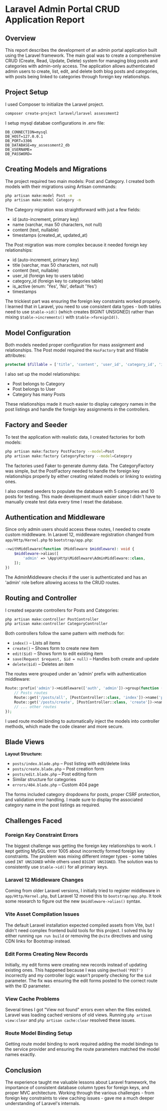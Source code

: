 # Laravel Admin Portal CRUD Application Report

## Overview

This report describes the development of an admin portal application built using the Laravel framework. The main goal was to create a comprehensive CRUD (Create, Read, Update, Delete) system for managing blog posts and categories with admin-only access. The application allows authenticated admin users to create, list, edit, and delete both blog posts and categories, with posts being linked to categories through foreign key relationships. 

## Project Setup

I used Composer to initialize the Laravel project.

```bash
composer create-project laravel/laravel assessment2
```

I setup mysql databae configurations in .env file:

```
DB_CONNECTION=mysql
DB_HOST=127.0.0.1
DB_PORT=3306
DB_DATABASE=my_assessment2_db
DB_USERNAME=
DB_PASSWORD=
```


## Creating Models and Migrations

The project required two main models: Post and Category. I created both models with their migrations using Artisan commands:

```bash
php artisan make:model Post -m
php artisan make:model Category -m
```

The Category migration was straightforward with just a few fields:
- id (auto-increment, primary key)
- name (varchar, max 50 characters, not null)
- content (text, nullable)
- timestamps (created_at, updated_at)

The Post migration was more complex because it needed foreign key relationships:
- id (auto-increment, primary key)
- title (varchar, max 50 characters, not null)
- content (text, nullable)
- user_id (foreign key to users table)
- category_id (foreign key to categories table)
- is_active (enum: 'Yes', 'No', default 'Yes')
- timestamps

The trickiest part was ensuring the foreign key constraints worked properly. I learned that in Laravel, you need to use consistent data types - both tables need to use `$table->id()` (which creates BIGINT UNSIGNED) rather than mixing `$table->increments()` with `$table->foreignId()`.

## Model Configuration

Both models needed proper configuration for mass assignment and relationships. The Post model required the `HasFactory` trait and fillable attributes:

```php
protected $fillable = ['title', 'content', 'user_id', 'category_id', 'is_active'];
```

I also set up the model relationships:
- Post belongs to Category
- Post belongs to User  
- Category has many Posts

These relationships made it much easier to display category names in the post listings and handle the foreign key assignments in the controllers.

## Factory and Seeder

To test the application with realistic data, I created factories for both models:

```bash
php artisan make:factory PostFactory --model=Post
php artisan make:factory CategoryFactory --model=Category
```

The factories used Faker to generate dummy data. The CategoryFactory was simple, but the PostFactory needed to handle the foreign key relationships properly by either creating related models or linking to existing ones.

I also created seeders to populate the database with 5 categories and 10 posts for testing. This made development much easier since I didn't have to manually create test data every time I reset the database.

## Authentication and Middleware

Since only admin users should access these routes, I needed to create custom middleware. In Laravel 12, middleware registration changed from `app/Http/Kernel.php` to `bootstrap/app.php`:

```php
->withMiddleware(function (Middleware $middleware): void {
    $middleware->alias([
        'admin' => \App\Http\Middleware\AdminMiddleware::class,
    ]);
})
```

The AdminMiddleware checks if the user is authenticated and has an 'admin' role before allowing access to the CRUD routes.

## Routing and Controller

I created separate controllers for Posts and Categories:

```bash
php artisan make:controller PostController
php artisan make:controller CategoryController
```

Both controllers follow the same pattern with methods for:
- `index()` – Lists all items
- `create()` – Shows form to create new item
- `edit($id)` – Shows form to edit existing item
- `save(Request $request, $id = null)` – Handles both create and update
- `delete($id)` – Deletes an item

The routes were grouped under an 'admin' prefix with authentication middleware:

```php
Route::prefix('admin')->middleware(['auth', 'admin'])->group(function () {
    // Posts routes
    Route::get('/posts/all', [PostController::class, 'index'])->name('posts.all');
    Route::get('/posts/create', [PostController::class, 'create'])->name('posts.create');
    // ... other routes
});
```

I used route model binding to automatically inject the models into controller methods, which made the code cleaner and more secure.

## Blade Views


**Layout Structure:**
- `posts/index.blade.php` – Post listing with edit/delete links
- `posts/create.blade.php` – Post creation form
- `posts/edit.blade.php` – Post editing form
- Similar structure for categories
- `errors/404.blade.php` – Custom 404 page

The forms included category dropdowns for posts, proper CSRF protection, and validation error handling. I made sure to display the associated category name in the post listings as required.

## Challenges Faced

### Foreign Key Constraint Errors
The biggest challenge was getting the foreign key relationships to work. I kept getting MySQL error 1005 about incorrectly formed foreign key constraints. The problem was mixing different integer types - some tables used `INT UNSIGNED` while others used `BIGINT UNSIGNED`. The solution was to consistently use `$table->id()` for all primary keys.

### Laravel 12 Middleware Changes
Coming from older Laravel versions, I initially tried to register middleware in `app/Http/Kernel.php`, but Laravel 12 moved this to `bootstrap/app.php`. It took some research to figure out the new `$middleware->alias()` syntax.

### Vite Asset Compilation Issues
The default Laravel installation expected compiled assets from Vite, but I didn't need complex frontend build tools for this project. I solved this by either running `npm run build` or removing the `@vite` directives and using CDN links for Bootstrap instead.

### Edit Forms Creating New Records
Initially, my edit forms were creating new records instead of updating existing ones. This happened because I was using `@method('POST')` incorrectly and my controller logic wasn't properly checking for the `$id` parameter. The fix was ensuring the edit forms posted to the correct route with the ID parameter.

### View Cache Problems
Several times I got "View not found" errors even when the files existed. Laravel was loading cached versions of old views. Running `php artisan view:clear` and `php artisan cache:clear` resolved these issues.

### Route Model Binding Setup
Getting route model binding to work required adding the model bindings to the service provider and ensuring the route parameters matched the model names exactly.

## Conclusion


The experience taught me valuable lessons about Laravel framework, the importance of consistent database column types for foreign keys, and proper MVC architecture. Working through the various challenges - from foreign key constraints to view caching issues - gave me a much deeper understanding of Laravel's internals.
